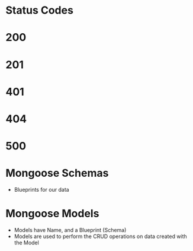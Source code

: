 # Status Codes

# 200
# 201
# 401
# 404
# 500


# Mongoose  Schemas
* Blueprints for our data

# Mongoose Models
* Models have Name, and a Blueprint (Schema)
* Models are used to perform the CRUD operations on data created with the Model

